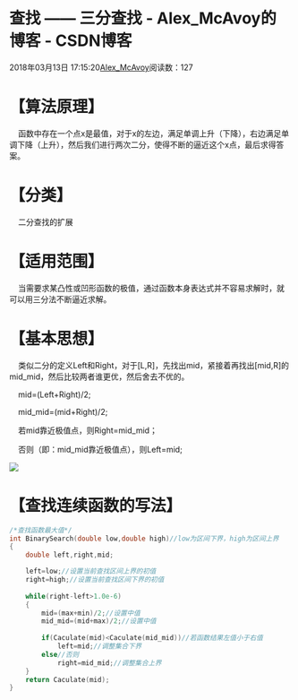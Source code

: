 # 查找 —— 三分查找 - Alex_McAvoy的博客 - CSDN博客





2018年03月13日 17:15:20[Alex_McAvoy](https://me.csdn.net/u011815404)阅读数：127








# 【算法原理】

    函数中存在一个点x是最值，对于x的左边，满足单调上升（下降），右边满足单调下降（上升），然后我们进行两次二分，使得不断的逼近这个x点，最后求得答案。

# 【分类】

    二分查找的扩展

# 【适用范围】

    当需要求某凸性或凹形函数的极值，通过函数本身表达式并不容易求解时，就可以用三分法不断逼近求解。

# 【基本思想】

    类似二分的定义Left和Right，对于[L,R]，先找出mid，紧接着再找出[mid,R]的mid_mid，然后比较两者谁更优，然后舍去不优的。

    mid=(Left+Right)/2;

    mid_mid=(mid+Right)/2;

    若mid靠近极值点，则Right=mid_mid；

    否则（即：mid_mid靠近极值点），则Left=mid;

![](https://img-blog.csdn.net/20180313171740334)

# 【查找连续函数的写法】

```cpp
/*查找函数最大值*/
int BinarySearch(double low,double high)//low为区间下界，high为区间上界  
{  
    double left,right,mid;

    left=low;//设置当前查找区间上界的初值  
    right=high;//设置当前查找区间下界的初值  
    
    while(right-left>1.0e-6)  
    {  
		mid=(max+min)/2;//设置中值
		mid_mid=(mid+max)/2;//设置中值
        
        if(Caculate(mid)<Caculate(mid_mid))//若函数结果左值小于右值  
            left=mid;//调整集合下界  
        else//否则  
            right=mid_mid;//调整集合上界  
    }  
    return Caculate(mid);  
}
```





